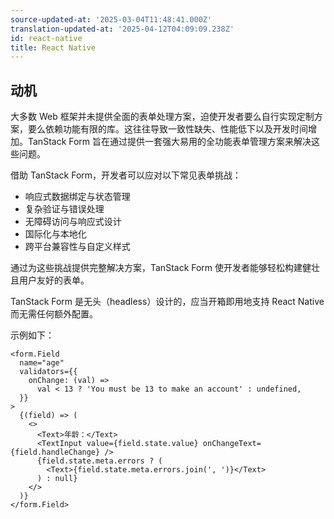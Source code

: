 ```yaml
---
source-updated-at: '2025-03-04T11:48:41.000Z'
translation-updated-at: '2025-04-12T04:09:09.238Z'
id: react-native
title: React Native
---
```


## 动机

大多数 Web 框架并未提供全面的表单处理方案，迫使开发者要么自行实现定制方案，要么依赖功能有限的库。这往往导致一致性缺失、性能低下以及开发时间增加。TanStack Form 旨在通过提供一套强大易用的全功能表单管理方案来解决这些问题。

借助 TanStack Form，开发者可以应对以下常见表单挑战：

- 响应式数据绑定与状态管理
- 复杂验证与错误处理
- 无障碍访问与响应式设计
- 国际化与本地化
- 跨平台兼容性与自定义样式

通过为这些挑战提供完整解决方案，TanStack Form 使开发者能够轻松构建健壮且用户友好的表单。

TanStack Form 是无头（headless）设计的，应当开箱即用地支持 React Native 而无需任何额外配置。

示例如下：

```tsx
<form.Field
  name="age"
  validators={{
    onChange: (val) =>
      val < 13 ? 'You must be 13 to make an account' : undefined,
  }}
>
  {(field) => (
    <>
      <Text>年龄：</Text>
      <TextInput value={field.state.value} onChangeText={field.handleChange} />
      {field.state.meta.errors ? (
        <Text>{field.state.meta.errors.join(', ')}</Text>
      ) : null}
    </>
  )}
</form.Field>
```

